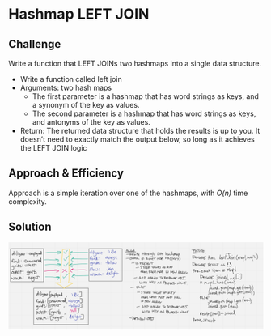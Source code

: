 # Hashmap LEFT JOIN

## Challenge
Write a function that LEFT JOINs two hashmaps into a single data structure.

* Write a function called left join
* Arguments: two hash maps
  * The first parameter is a hashmap that has word strings as keys, and a synonym of the key as values.
  * The second parameter is a hashmap that has word strings as keys, and antonyms of the key as values.
* Return: The returned data structure that holds the results is up to you. It doesn’t need to exactly match the output below, so long as it achieves the LEFT JOIN logic

## Approach & Efficiency
Approach is a simple iteration over one of the hashmaps, with *O(n)* time complexity.

## Solution
![](hashmap-left-join.png)
